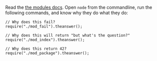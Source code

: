 Read the [the modules docs](http://nodejs.org/api/modules.html). Open `node` from the commandline, run the following commands, and know why they do what they do:

    // Why does this fail?
    require("./mod_fail").theanswer();

    // Why does this will return "but what's the question?"
    require("./mod_index").theanswer();

    // Why does this return 42?
    require("./mod_package").theanswer();
